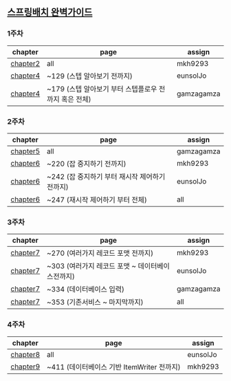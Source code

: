 ## [스프링배치 완벽가이드](http://www.yes24.com/product/goods/99422216)

### 1주차

|chapter|page|assign|
|---|---|---|
|[chapter2](https://github.com/LatsStudy/spring_batch/blob/main/chapter2/spring_batch.md)|all|mkh9293|
|[chapter4](https://github.com/LatsStudy/spring_batch/blob/main/chapter4/job.md)|~129 (스텝 알아보기 전까지) |eunsolJo|
|[chapter4](https://github.com/LatsStudy/spring_batch/blob/main/chapter4/step.md)|~179 (스텝 알아보기 부터 스텝플로우 전까지 혹은 전체) |gamzagamza|


### 2주차

|chapter|page|assign|
|---|---|---|
|[chapter5](https://github.com/lets-study-hard/spring_batch/blob/main/chapter5/jobRepositoryAndMetadata.md)|all|gamzagamza|
|[chapter6](https://github.com/lets-study-hard/spring_batch/blob/main/chapter6/~JobStop.md)|~220 (잡 중지하기 전까지) |mkh9293|
|[chapter6](https://github.com/lets-study-hard/spring_batch/blob/main/chapter6/~restartingControll.md)|~242 (잡 중지하기 부터 재시작 제어하기 전까지) |eunsolJo|
|[chapter6]()|~247 (재시작 제어하기 부터 전체) |all|


### 3주차

|chapter|page|assign|
|---|---|---|
|[chapter7](https://github.com/lets-study-hard/spring_batch/blob/main/chapter7/mkh9293/ItemReader.md)|~270 (여러가지 레코드 포맷 전까지)|mkh9293|
|[chapter7](https://github.com/lets-study-hard/spring_batch/blob/main/chapter7/RecordFormat.md)|~303 (여러가지 레코드 포맷 ~ 데이터베이스전까지) |eunsolJo|
|[chapter7](https://github.com/lets-study-hard/spring_batch/blob/main/chapter7/gamzagamza/DatabaseInput.md)|~334 (데이터베이스 입력) |gamzagamza|
|[chapter7]()|~353 (기존서비스 ~ 마지막까지) |all|

### 4주차

|chapter|page|assign|
|---|---|---|
|[chapter8]()|all|eunsolJo|
|[chapter9]()|~411 (데이터베이스 기반 ItemWriter 전까지) |mkh9293|